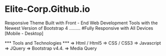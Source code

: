 # Elite-Corp.Github.io
Responsive Theme Built with Front - End Web Development Tools with the Newest Version of Bootstrap 4 
......... 
#Fully Responsive with All Devices [Mobile - Desktop] 

*** Tools and Technologies ***
=> Html / Html5
=> CSS / CSS3
=> Javascript 
=> JQuery
=> Bootstrap v4.4.
=> Media Query


